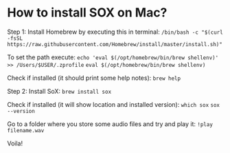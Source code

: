 # How to install SOX on Mac?

Step 1: Install Homebrew by executing this in terminal:
``` /bin/bash -c "$(curl -fsSL https://raw.githubusercontent.com/Homebrew/install/master/install.sh)" ```

To set the path execute:
``` echo 'eval $(/opt/homebrew/bin/brew shellenv)' >> /Users/$USER/.zprofile ```
``` eval $(/opt/homebrew/bin/brew shellenv) ```

Check if installed (it should print some help notes):
``` brew help ```

Step 2: Install SoX:
``` brew install sox ```

Check if installed (it will show location and installed version):
``` which sox ```
``` sox --version ```

Go to a folder where you store some audio files and try and play it:
``` !play filename.wav ```

Voila!